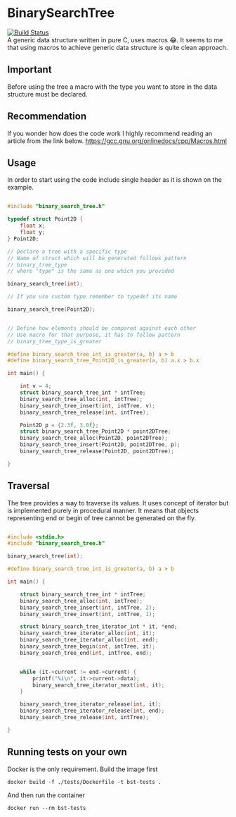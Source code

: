 # BinarySearchTree
[![Build Status](https://travis-ci.org/mateuszstompor/BinarySearchTree.svg?branch=master)](https://travis-ci.org/mateuszstompor/BinarySearchTree)
</br>
A generic data structure written in pure C, uses macros 😂.
It seems to me that using macros to achieve generic data structure is quite clean approach.

## Important
Before using the tree a macro with the type you want to store in the data structure must be declared.

## Recommendation
If you wonder how does the code work I highly recommend reading an article from the link below.
https://gcc.gnu.org/onlinedocs/cpp/Macros.html

## Usage
In order to start using the code include single header as it is shown on the example.

```c

#include "binary_search_tree.h"

typedef struct Point2D {
    float x;
    float y;
} Point2D;

// Declare a tree with a specific type
// Name of struct which will be generated follows pattern
// binary_tree_type
// where "type" is the same as one which you provided

binary_search_tree(int);

// If you use custom type remember to typedef its name

binary_search_tree(Point2D);


// Define how elements should be compared against each other
// Use macro for that purpose, it has to follow pattern
// binary_tree_type_is_greater

#define binary_search_tree_int_is_greater(a, b) a > b
#define binary_search_tree_Point2D_is_greater(a, b) a.x > b.x

int main() {

    int v = 4;
    struct binary_search_tree_int * intTree;
    binary_search_tree_alloc(int, intTree);
    binary_search_tree_insert(int, intTree, v);
    binary_search_tree_release(int, intTree);

    Point2D p = {2.3f, 3.0f};
    struct binary_search_tree_Point2D * point2DTree;
    binary_search_tree_alloc(Point2D, point2DTree);
    binary_search_tree_insert(Point2D, point2DTree, p);
    binary_search_tree_release(Point2D, point2DTree);

}

```

## Traversal
The tree provides a way to traverse its values.
It uses concept of iterator but is implemented purely in procedural manner.
It means that objects representing end or begin of tree cannot be generated on the fly.

```c

#include <stdio.h>
#include "binary_search_tree.h"

binary_search_tree(int);

#define binary_search_tree_int_is_greater(a, b) a > b

int main() {

    struct binary_search_tree_int * intTree;
    binary_search_tree_alloc(int, intTree);
    binary_search_tree_insert(int, intTree, 2);
    binary_search_tree_insert(int, intTree, 1);

    struct binary_search_tree_iterator_int * it, *end;
    binary_search_tree_iterator_alloc(int, it);
    binary_search_tree_iterator_alloc(int, end);
    binary_search_tree_begin(int, intTree, it);
    binary_search_tree_end(int, intTree, end);


    while (it->current != end->current) {
        printf("%i\n", it->current->data);
        binary_search_tree_iterator_next(int, it);
    }

    binary_search_tree_iterator_release(int, it);
    binary_search_tree_iterator_release(int, end);
    binary_search_tree_release(int, intTree);

}


```

## Running tests on your own
Docker is the only requirement. Build the image first
```
docker build -f ./tests/Dockerfile -t bst-tests .
```
And then run the container
```
docker run --rm bst-tests
```

